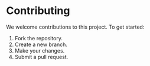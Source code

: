 # Contributing

We welcome contributions to this project. To get started:

1. Fork the repository.
2. Create a new branch.
3. Make your changes.
4. Submit a pull request.
